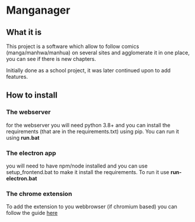 # Manganager


## What it is
This project is a software which allow to follow comics (manga/manhwa/manhua) on several sites and agglomerate it in one place, you can see if there is new chapters.

Initially done as a school project, it was later continued upon to add features.

## How to install

### The webserver

for the webserver you will need python 3.8+
and you can install the requirements (that are in the requirements.txt) using pip.
You can run it using **run.bat** 


### The electron app

you will need to have npm/node installed
and you can use setup_frontend.bat to make it install the requirements.
To run it use **run-electron.bat**

### The chrome extension

To add the extension to you webbrowser (if chromium based)
you can follow the guide [here](https://developer.chrome.com/docs/extensions/mv3/getstarted/#unpacked)

